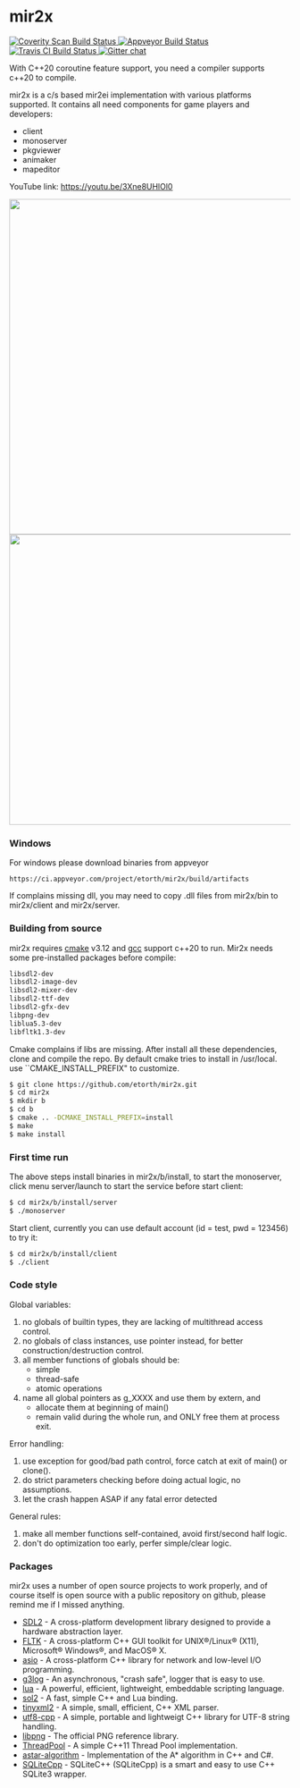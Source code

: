 # mir2x

<a href="https://scan.coverity.com/projects/etorth-mir2x">
  <img alt="Coverity Scan Build Status"
       src="https://scan.coverity.com/projects/9270/badge.svg"/>
</a>
<a href="https://ci.appveyor.com/project/etorth/mir2x">
  <img alt="Appveyor Build Status"
       src="https://ci.appveyor.com/api/projects/status/github/etorth/mir2x?svg=true"/>
</a>
<a href="https://travis-ci.org/github/etorth/mir2x">
  <img alt="Travis CI Build Status"
       src="https://travis-ci.org/etorth/mir2x.svg?branch=master"/>
</a>
<a href="https://gitter.im/mir2x/community?utm_source=share-link&utm_medium=link&utm_campaign=share-link">
  <img alt="Gitter chat"
       src="https://badges.gitter.im/org.png"/>
</a>

With C++20 coroutine feature support, you need a compiler supports c++20 to compile.

mir2x is a c/s based mir2ei implementation with various platforms supported. It contains all need components for game players and developers:

  - client
  - monoserver
  - pkgviewer
  - animaker
  - mapeditor

YouTube link: https://youtu.be/3Xne8UHlOl0

<img src="https://github.com/etorth/mir2x/raw/master/readme/screencapture6.gif" width="800" height="600"/>
<img src="https://github.com/etorth/mir2x/raw/master/readme/mapeditor.png" width="800" height="520"/>


### Windows

For windows please download binaries from appveyor
```
https://ci.appveyor.com/project/etorth/mir2x/build/artifacts
```
If complains missing dll, you may need to copy .dll files from mir2x/bin to mir2x/client and mir2x/server.

### Building from source

mir2x requires [cmake](https://cmake.org/) v3.12 and [gcc](https://gcc.gnu.org/) support c++20 to run. Mir2x needs some pre-installed packages before compile:

```sh
libsdl2-dev
libsdl2-image-dev
libsdl2-mixer-dev
libsdl2-ttf-dev
libsdl2-gfx-dev
libpng-dev
liblua5.3-dev
libfltk1.3-dev
```

Cmake complains if libs are missing. After install all these dependencies, clone and compile the repo. By default cmake tries to install in /usr/local. use ``CMAKE_INSTALL_PREFIX" to customize.

```sh
$ git clone https://github.com/etorth/mir2x.git
$ cd mir2x
$ mkdir b
$ cd b
$ cmake .. -DCMAKE_INSTALL_PREFIX=install
$ make
$ make install
```
### First time run
The above steps install binaries in mir2x/b/install, to start the monoserver, click menu server/launch to start the service before start client:

```sh
$ cd mir2x/b/install/server
$ ./monoserver
```

Start client, currently you can use default account (id = test, pwd = 123456) to try it:

```sh
$ cd mir2x/b/install/client
$ ./client
```

### Code style

Global variables:

1. no globals of builtin types, they are lacking of multithread access control.
2. no globals of class instances, use pointer instead, for better construction/destruction control.
3. all member functions of globals should be:
    - simple
    - thread-safe
    - atomic operations
4. name all global pointers as g_XXXX and use them by extern, and
    - allocate them at beginning of main()
    - remain valid during the whole run, and ONLY free them at process exit.

Error handling:
1. use exception for good/bad path control, force catch at exit of main() or clone().
2. do strict parameters checking before doing actual logic, no assumptions.
3. let the crash happen ASAP if any fatal error detected

General rules:
1. make all member functions self-contained, avoid first/second half logic.
2. don't do optimization too early, perfer simple/clear logic.

### Packages

mir2x uses a number of open source projects to work properly, and of course itself is open source with a public repository on github, please remind me if I missed anything.

* [SDL2](https://www.libsdl.org/) - A cross-platform development library designed to provide a hardware abstraction layer.
* [FLTK](http://www.fltk.org) - A cross-platform C++ GUI toolkit for UNIX®/Linux® (X11), Microsoft® Windows®, and MacOS® X.
* [asio](http://www.think-async.com/) - A cross-platform C++ library for network and low-level I/O programming.
* [g3log](https://github.com/KjellKod/g3log) - An asynchronous, "crash safe", logger that is easy to use.
* [lua](https://www.lua.org/) - A powerful, efficient, lightweight, embeddable scripting language.
* [sol2](https://github.com/ThePhD/sol2) - A fast, simple C++ and Lua binding.
* [tinyxml2](http://www.grinninglizard.com/tinyxml2/) - A simple, small, efficient, C++ XML parser.
* [utf8-cpp](http://utfcpp.sourceforge.net/) - A simple, portable and lightweigt C++ library for UTF-8 string handling.
* [libpng](http://www.libpng.org/pub/png/libpng.html) - The official PNG reference library.
* [ThreadPool](https://github.com/progschj/ThreadPool) - A simple C++11 Thread Pool implementation.
* [astar-algorithm](https://github.com/justinhj/astar-algorithm-cpp) - Implementation of the A* algorithm in C++ and C#.
* [SQLiteCpp](https://github.com/SRombauts/SQLiteCpp) - SQLiteC++ (SQLiteCpp) is a smart and easy to use C++ SQLite3 wrapper.

